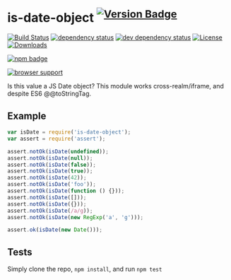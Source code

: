# is-date-object <sup>[![Version Badge][2]][1]</sup>

[![Build Status][3]][4]
[![dependency status][5]][6]
[![dev dependency status][7]][8]
[![License][license-image]][license-url]
[![Downloads][downloads-image]][downloads-url]

[![npm badge][11]][1]

[![browser support][9]][10]

Is this value a JS Date object? This module works cross-realm/iframe, and despite ES6 @@toStringTag.

## Example

```js
var isDate = require('is-date-object');
var assert = require('assert');

assert.notOk(isDate(undefined));
assert.notOk(isDate(null));
assert.notOk(isDate(false));
assert.notOk(isDate(true));
assert.notOk(isDate(42));
assert.notOk(isDate('foo'));
assert.notOk(isDate(function () {}));
assert.notOk(isDate([]));
assert.notOk(isDate({}));
assert.notOk(isDate(/a/g));
assert.notOk(isDate(new RegExp('a', 'g')));

assert.ok(isDate(new Date()));
```

## Tests

Simply clone the repo, `npm install`, and run `npm test`

[1]: https://npmjs.org/package/is-date-object

[2]: http://versionbadg.es/ljharb/is-date-object.svg

[3]: https://travis-ci.org/ljharb/is-date-object.svg

[4]: https://travis-ci.org/ljharb/is-date-object

[5]: https://david-dm.org/ljharb/is-date-object.svg

[6]: https://david-dm.org/ljharb/is-date-object

[7]: https://david-dm.org/ljharb/is-date-object/dev-status.svg

[8]: https://david-dm.org/ljharb/is-date-object#info=devDependencies

[9]: https://ci.testling.com/ljharb/is-date-object.png

[10]: https://ci.testling.com/ljharb/is-date-object

[11]: https://nodei.co/npm/is-date-object.png?downloads=true&stars=true

[license-image]: http://img.shields.io/npm/l/is-date-object.svg

[license-url]: LICENSE

[downloads-image]: http://img.shields.io/npm/dm/is-date-object.svg

[downloads-url]: http://npm-stat.com/charts.html?package=is-date-object
